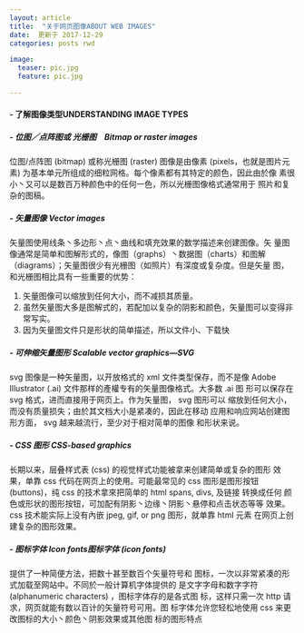```yaml
---
layout: article
title:  "关于网页图像ABOUT WEB IMAGES"
date:  更新于 2017-12-29
categories: posts rwd

image:
  teaser: pic.jpg
  feature: pic.jpg

---
```




####  -  了解图像类型UNDERSTANDING IMAGE TYPES
#####  - 位图／点阵图或 光栅图　Bitmap or raster images
 
位图/点阵图 (bitmap) 或称光栅图 (raster) 图像是由像素 (pixels，也就是图片元
素) 为基本单元所组成的细粒网格。每个像素都有其特定的颜色，因此由於像
素很小丶又可以是数百万种颜色中的任何一色，所以光栅图像格式通常用于
照片和复杂的图稿。

##### - 矢量图像 Vector images

   矢量图使用线条丶多边形丶点丶曲线和填充效果的数学描述来创建图像。矢
量图像通常是简单和图解形式的，像图（graphs）丶数据图（charts）和图解（diagrams）；矢量图很少有光栅图（如照片）有深度或复杂度。但是矢量
图，和光栅图相比具有一些重要的优势：
   1. 矢量图像可以缩放到任何大小，而不减损其质量。
   2. 虽然矢量图大多是图解式的，若配加以复杂的阴影和颜色，矢量图可以变得非常写实。
   3. 因为矢量图文件只是形状的简单描述，所以文件小、下载快

#####  - 可伸缩矢量图形 Scalable vector graphics—SVG
svg 图像是一种矢量图，以开放格式的 xml 文件类型保存，而不是像
Adobe Illustrator (.ai) 文件那样的產權专有的矢量图像格式。大多数 .ai 图
形可以保存在 svg 格式，进而直接用于网页上。作为矢量图， svg 图形可以
缩放到任何大小，而没有质量损失；由於其文档大小是紧凑的，因此在移动
应用和响应网站创建图形方面， svg 越来越流行，至少对于相对简单的图像
和形状来说。

#####  - CSS 图形 CSS-based graphics
长期以来，层叠样式表 (css) 的视觉样式功能被拿来创建简单或复杂的图形
效果，单靠 css 代码在网页上的使用。可能最常见的 css 图形是图形按钮
(buttons)，纯 css 的技术拿來把简单的 html spans, divs, 及链接 转换成任何
颜色或形状的图形按钮，可加配有阴影丶边缘丶阴影丶悬停和点击状态等等
效果。css 技术能实际上没有內嵌 jpeg, gif, or png 图形，就单靠 html 元素
在网页上创建复杂的图形效果。

#####  - 图标字体 Icon fonts图标字体 (icon fonts)

提供了一种简便方法，把数十甚至数百个矢量符号和
图标，一次以非常紧凑的形式加载至网站中。不同於一般计算机字体提供的
是文字字母和数字字符 (alphanumeric characters) ，图标字体存的是各式图
标，这样只需一次 http 请求，网页就能有数以百计的矢量符号可用。图
标字体允许您轻松地使用 css 来更改图标的大小丶颜色丶阴影效果或其他图
标的图形特点

